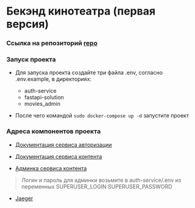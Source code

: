 # Бекэнд кинотеатра (первая версия)

### Ссылка на репозиторий [repo](https://github.com/infox182/Auth_sprint_2)

### Запуск проекта

- Для запуска проекта создайте три файла .env, согласно .env.example, в директориях:
  - auth-service
  - fastapi-solution
  - movies_admin

- После чего командой ```sudo docker-compose up -d``` запустите проект

### Адреса компонентов проекта

- [Документация сервиса авторизации](http://localhost/api/openapi_auth)


- [Документация сервиса контента](http://localhost/api/openapi_movies)


- [Админка сервиса контента](http://localhost/admin)

> Логин и пароль для админки возьмите в auth-service/.env из переменных SUPERUSER_LOGIN SUPERUSER_PASSWORD

- [Jaeger](http://localhost:16686/)


